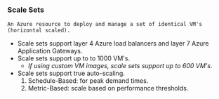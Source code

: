 ### Scale Sets
	An Azure resource to deploy and manage a set of identical VM's (horizontal scaled).

- Scale sets support layer 4 Azure load balancers and layer 7 Azure Application Gateways.
- Scale sets support up to to 1000 VM's.
	- *If using custom VM images, scale sets support up to 600 VM's.*
- Scale sets support true auto-scaling.
	1. Schedule-Based: for peak demand times.
	2. Metric-Based: scale based on performance thresholds.